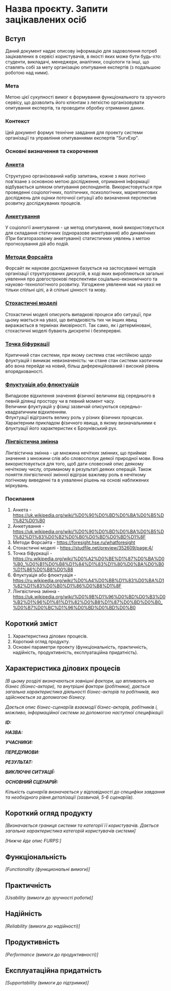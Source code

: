 # Назва проєкту. Запити зацікавлених осіб

## Вступ

Даний документ надає описову інформацію для задоволення потреб зацікавлених в сервісі користувачів, в якості яких може бути будь-хто: студенти, викладачі, менеджери, аналітики, соціологи та інші, що ставлять собі за мету організацію опитування експертів (з подальшою роботою над ними).

### Мета 

Метою цієї сукупності вимог є формування функціонального та зручного сервісу, що дозволить його клієнтам з легкістю організовувати опитування експертів, та проводити обробку отриманих даних.  

### Контекст

Цей документ формує технічне завдання для проекту системи організації та управління опитуваннями експертів "SurvExp".

### Основні визначення та скорочення

 ### [Анкета](https://uk.wikipedia.org/wiki/%D0%90%D0%BD%D0%BA%D0%B5%D1%82%D0%B0) #
Структурно організований набір запитань, кожне з яких логічно пов'язане з основною метою дослідження, отримання інформації відбувається шляхом опитування респондентів. Використовується при проведенні соціологічних, політичних, психологічних, маркетингових досліджень для оцінки поточної ситуації або визначення перспектив розвитку досліджуваних процесів.

  ### [Aнкетування](https://uk.wikipedia.org/wiki/%D0%90%D0%BD%D0%BA%D0%B5%D1%82%D1%83%D0%B2%D0%B0%D0%BD%D0%BD%D1%8F) #
У соціології анкетування - це метод опитування, який використовується для
складання статичних (одноразове анкетування) або динамічних
(При багаторазовому анкетуванні) статистичних уявлень з метою
прогнозування дій або подій.

  ### [Mетоди Форсайта](https://foresight.hse.ru/whatforesight) #
Форсайт як наукове дослідження базується на застосуванні методів організації структурованих дискусій, в ході яких виробляються загальні уявлення про довгострокові перспективи соціально-економічного та науково-технологічного розвитку. Узгоджене уявлення має на увазі не тільки спільні цілі, а й спільні цінності та мову.

  ### [Cтохастичні моделі](https://studfile.net/preview/352609/page:4/) #
Стохастичні моделі описують випадкові процеси або ситуації, при цьому мається на увазі, що випадковість тих чи інших явищ виражається в термінах ймовірності. Так само, як і детерміновані, стохастичні моделі бувають дискретні і безперервні.

  ### [Точка біфуркації](https://ru.wikipedia.org/wiki/%D0%A2%D0%BE%D1%87%D0%BA%D0%B0_%D0%B1%D0%B8%D1%84%D1%83%D1%80%D0%BA%D0%B0%D1%86%D0%B8%D0%B8) #
Критичний стан системи, при якому система стає нестійкою щодо флуктуацій і виникає невизначеність: чи стане стан системи хаотичним або вона перейде на новий, більш диференційований і високий рівень впорядкованості.

  ### [Флуктуа́ція або флюктуа́ція](https://ru.wikipedia.org/wiki/%D0%A4%D0%BB%D1%83%D0%BA%D1%82%D1%83%D0%B0%D1%86%D0%B8%D1%8F) #
Випадкове відхилення значення фізичної величини від середнього в певній ділянці простору чи в певний момент часу.  
Величини флуктуацій у фізиці зазвичай описуються середньо-квадратичним відхиленням.  
Флуктуації відіграють велику роль у різних фізичних процесах. Характерним прикладом фізичного явища, в якому визначальними є флуктуації його характеристик є Броунівський рух.

  ### [Лінгвістична змінна](https://uk.wikipedia.org/wiki/%D0%9B%D1%96%D0%BD%D0%B3%D0%B2%D1%96%D1%81%D1%82%D0%B8%D1%87%D0%BD%D0%B0_%D0%B7%D0%BC%D1%96%D0%BD%D0%BD%D0%B0)
Лінгвістична змінна - це множина нечітких змінних, що приймає значення з множини слів або словосполук деякої природної мови. 
Вона використовується для того, щоб дати словесний опис деякому нечіткому числу, отриманому в результаті деяких операцій.
Також поняття лінгвістичної змінної відіграє важливу роль в нечіткому логічному виведенні та в ухваленні рішень на основі наближених міркувань. 

### Посилання

1. Анкета - https://uk.wikipedia.org/wiki/%D0%90%D0%BD%D0%BA%D0%B5%D1%82%D0%B0
2. Анкетування - https://uk.wikipedia.org/wiki/%D0%90%D0%BD%D0%BA%D0%B5%D1%82%D1%83%D0%B2%D0%B0%D0%BD%D0%BD%D1%8F
3. Методи Форсайта - https://foresight.hse.ru/whatforesight
4. Стохастичні моделі - https://studfile.net/preview/352609/page:4/
5. Точка біфуркації - https://ru.wikipedia.org/wiki/%D0%A2%D0%BE%D1%87%D0%BA%D0%B0_%D0%B1%D0%B8%D1%84%D1%83%D1%80%D0%BA%D0%B0%D1%86%D0%B8%D0%B8
6. Флуктуа́ція або флюктуа́ція -https://ru.wikipedia.org/wiki/%D0%A4%D0%BB%D1%83%D0%BA%D1%82%D1%83%D0%B0%D1%86%D0%B8%D1%8F
7. Лінгвістична змінна -https://uk.wikipedia.org/wiki/%D0%9B%D1%96%D0%BD%D0%B3%D0%B2%D1%96%D1%81%D1%82%D0%B8%D1%87%D0%BD%D0%B0_%D0%B7%D0%BC%D1%96%D0%BD%D0%BD%D0%B0

## Короткий зміст

1. Характеристика ділових процесів.
2. Короткий огляд продукту.
3. Основні параметри проекту (функціональність, практичність, надійність, продуктивність, експлуатаційна придатність).

## Характеристика ділових процесів

*[В цьому розділі визначаються зовнішні фактори, що впливають на бізнес (бізнес-актори), 
та внутрішні фактори (робітники), дається загальна характеристика діяльності бізнес-акторів 
та робітників, яка здійснюється за допомогою бізнесу.*

*Дається опис бізнес-сценаріїв взаємодії бізнес-акторів, робітників і, можливо, інформаційної системи за допомогою наступної
специфікації:*

   
***ID:***
    
***НАЗВА:***
    
***УЧАСНИКИ:***

***ПЕРЕДУМОВИ:***

***РЕЗУЛЬТАТ:***

***ВИКЛЮЧНІ СИТУАЦІЇ:***

***ОСНОВНИЙ СЦЕНАРІЙ:***

*Кількість сценаріїв визначається у відповідності до специфіки завдання та необхідного 
рівня деталізації (зазвичай, 5-6 сценаріїв).*

## Короткий огляд продукту

*[Визначається границя системи та категорії її користувачів. Дається загальна характеристика категорій користувачів
системи]*

*[Нижче йде опис FURPS:]*


## Функціональність

*[Functionality (функциональні вимоги)]*

## Практичність

*[Usability (вимоги до зручності роботи)]*

## Надійність

*[Reliability (вимоги до надійності)]*

## Продуктивність

*[Performance (вимоги до продуктивності)]*

## Експлуатаційна придатність

*[Supportability (вимоги до підтримки)]*
